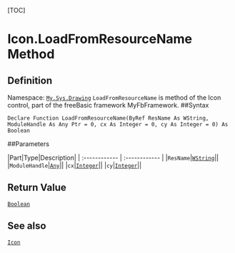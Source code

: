 [TOC]
# Icon.LoadFromResourceName Method

## Definition
Namespace: [`My.Sys.Drawing`](My.Sys.Drawing.md)
`LoadFromResourceName` is method of the Icon control, part of the freeBasic framework MyFbFramework.
##Syntax
```freeBasic
Declare Function LoadFromResourceName(ByRef ResName As WString, ModuleHandle As Any Ptr = 0, cx As Integer = 0, cy As Integer = 0) As Boolean
```

##Parameters

|Part|Type|Description|
| :------------ | :------------ |
|`ResName`|[`WString`]("https://www.freebasic.net/wiki/KeyPgWString")||
|`ModuleHandle`|[`Any`]("https://www.freebasic.net/wiki/KeyPgAny")||
|`cx`|[`Integer`]("https://www.freebasic.net/wiki/KeyPgInteger")||
|`cy`|[`Integer`]("https://www.freebasic.net/wiki/KeyPgInteger")||

## Return Value
[`Boolean`]("https://www.freebasic.net/wiki/KeyPgBoolean")
## See also
[`Icon`](Icon.md)
